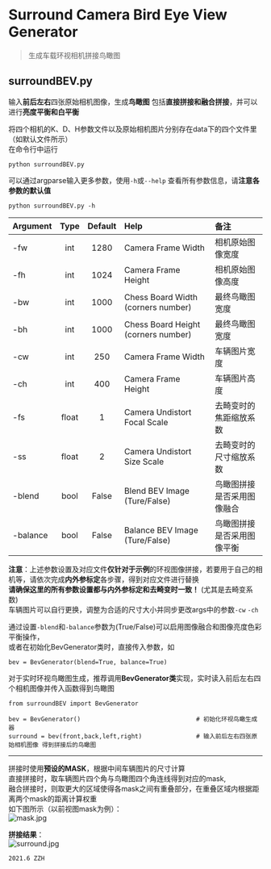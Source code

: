 # Surround Camera Bird Eye View Generator
> 生成车载环视相机拼接鸟瞰图  
  

## surroundBEV.py
输入**前后左右**四张原始相机图像，生成**鸟瞰图**
包括**直接拼接和融合拼接**，并可以进行**亮度平衡和白平衡**
  
将四个相机的K、D、H参数文件以及原始相机图片分别存在data下的四个文件里（如默认文件所示）  
在命令行中运行 
```
python surroundBEV.py
```
可以通过argparse输入更多参数，使用`-h`或`--help` 查看所有参数信息，请**注意各参数的默认值**
```
python surroundBEV.py -h
```
| Argument   | Type | Default   | Help                                             | 备注                    |
|:-----------|:----:|:---------:|:-------------------------------------------------|:----------------------- |
| -fw        | int  | 1280      | Camera Frame Width                               | 相机原始图像宽度        |
| -fh        | int  | 1024      | Camera Frame Height                              | 相机原始图像高度        |
| -bw        | int  | 1000      | Chess Board Width (corners number)               | 最终鸟瞰图宽度          |
| -bh        | int  | 1000      | Chess Board Height (corners number)              | 最终鸟瞰图宽度          |
| -cw        | int  | 250       | Camera Frame Width                               | 车辆图片宽度            |
| -ch        | int  | 400       | Camera Frame Height                              | 车辆图片高度            |
| -fs        | float| 1         | Camera Undistort Focal Scale                     | 去畸变时的焦距缩放系数  |
| -ss        | float| 2         | Camera Undistort Size Scale                      | 去畸变时的尺寸缩放系数  |
| -blend  | bool  | False   | Blend BEV Image (Ture/False)                    | 鸟瞰图拼接是否采用图像融合  |
| -balance| bool | False   | Balance BEV Image (Ture/False)                 | 鸟瞰图拼接是否采用图像平衡  |

**注意**：上述参数设置及对应文件**仅针对于示例**的环视图像拼接，若要用于自己的相机等，请依次完成**内外参标定**各步骤，得到对应文件进行替换  
**请确保这里的所有参数设置都与内外参标定和去畸变时一致！**  (尤其是去畸变系数)  
车辆图片可以自行更换，调整为合适的尺寸大小并同步更改args中的参数`-cw` `-ch`   
  
通过设置`-blend`和`-balance`参数为(True/False)可以启用图像融合和图像亮度色彩平衡操作，  
或者在初始化BevGenerator类时，直接传入参数，如
```
bev = BevGenerator(blend=True, balance=True)
```

对于实时环视鸟瞰图生成，推荐调用**BevGenerator类**实现，实时读入前后左右四个相机图像并传入函数得到鸟瞰图
```
from surroundBEV import BevGenerator

bev = BevGenerator()                                # 初始化环视鸟瞰生成器
surround = bev(front,back,left,right)               # 输入前后左右四张原始相机图像 得到拼接后的鸟瞰图
```
  
------------------------------------------------------------------------------------------------------  
  
拼接时使用**预设的MASK**，根据中间车辆图片的尺寸计算  
直接拼接时，取车辆图片四个角与鸟瞰图四个角连线得到对应的mask,  
融合拼接时，则取更大的区域使得各mask之间有重叠部分，在重叠区域内根据距离两个mask的距离计算权重  
如下图所示（以前视图mask为例）：  
![mask.jpg](https://i.loli.net/2021/06/22/Sm6wlYzqTxZahpg.png)
  
**拼接结果**：  
![surround.jpg](https://i.loli.net/2021/06/22/2JRw31FszrDgxZK.png)  

`2021.6 ZZH`  
  
